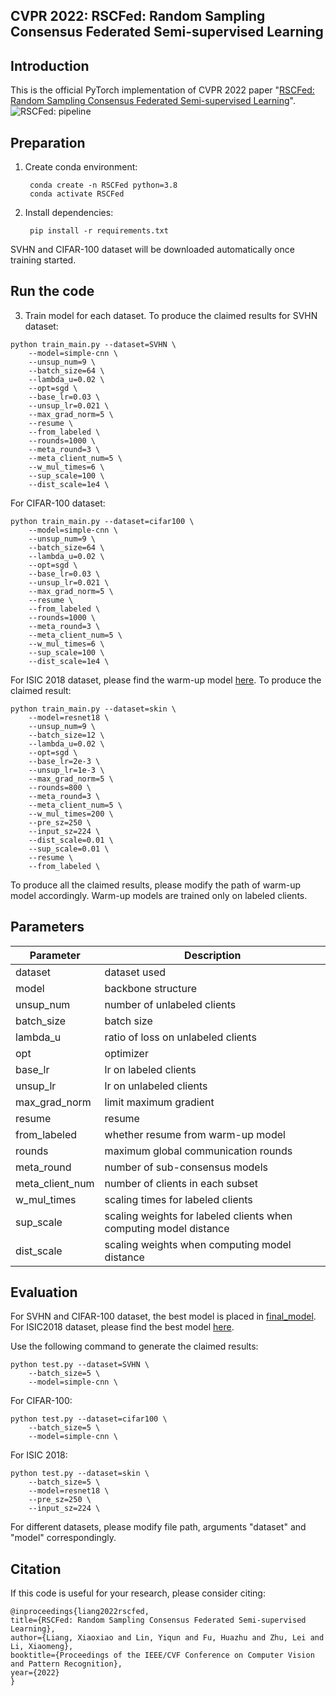 ## CVPR 2022: RSCFed: Random Sampling Consensus Federated Semi-supervised Learning

## Introduction

This is the official PyTorch implementation of CVPR 2022 paper "[RSCFed: Random Sampling Consensus Federated Semi-supervised Learning](https://arxiv.org/abs/2203.13993)".
![RSCFed: pipeline](https://github.com/XMed-Lab/RSCFed/blob/main/figure/pipeline_final.png)
## Preparation
1. Create conda environment:

		conda create -n RSCFed python=3.8
		conda activate RSCFed

2. Install dependencies:

		pip install -r requirements.txt
		
SVHN and CIFAR-100 dataset will be downloaded automatically once training started.

## Run the code
3. Train model for each dataset. 
To produce the claimed results for SVHN dataset:
```
python train_main.py --dataset=SVHN \
	--model=simple-cnn \
	--unsup_num=9 \
	--batch_size=64 \
	--lambda_u=0.02 \
	--opt=sgd \
	--base_lr=0.03 \
	--unsup_lr=0.021 \
	--max_grad_norm=5 \
	--resume \
	--from_labeled \
	--rounds=1000 \
	--meta_round=3 \
	--meta_client_num=5 \
	--w_mul_times=6 \
	--sup_scale=100 \
	--dist_scale=1e4 \
```
For CIFAR-100 dataset:
```
python train_main.py --dataset=cifar100 \
	--model=simple-cnn \
	--unsup_num=9 \
	--batch_size=64 \
	--lambda_u=0.02 \
	--opt=sgd \
	--base_lr=0.03 \
	--unsup_lr=0.021 \
	--max_grad_norm=5 \
	--resume \
	--from_labeled \
	--rounds=1000 \
	--meta_round=3 \
	--meta_client_num=5 \
	--w_mul_times=6 \
	--sup_scale=100 \
	--dist_scale=1e4 \
```
For ISIC 2018 dataset, please find the warm-up model [here](https://drive.google.com/drive/folders/1FJKwRI2MTv0SGedVP61AFDgE6ixXdb0q?usp=sharing). To produce the claimed result:
```
python train_main.py --dataset=skin \
	--model=resnet18 \
	--unsup_num=9 \
	--batch_size=12 \
	--lambda_u=0.02 \
	--opt=sgd \
	--base_lr=2e-3 \
	--unsup_lr=1e-3 \
	--max_grad_norm=5 \
	--rounds=800 \
	--meta_round=3 \
	--meta_client_num=5 \
	--w_mul_times=200 \
	--pre_sz=250 \
	--input_sz=224 \
	--dist_scale=0.01 \
	--sup_scale=0.01 \
	--resume \
	--from_labeled \
```
To produce all the claimed results, please modify the path of warm-up model accordingly. Warm-up models are trained only on labeled clients. 
## Parameters
Parameter     | Description
-------- | -----
dataset  | dataset used
model | backbone structure
unsup_num  | number of unlabeled clients
batch_size | batch size
lambda_u | ratio of loss on unlabeled clients
opt | optimizer
base_lr | lr on labeled clients
unsup_lr | lr on unlabeled clients
max_grad_norm | limit maximum gradient
resume | resume
from_labeled | whether resume from warm-up model
rounds | maximum global communication rounds
meta_round | number of sub-consensus models
meta_client_num | number of clients in each subset
w_mul_times | scaling times for labeled clients
sup_scale | scaling weights for labeled clients when computing model distance
dist_scale | scaling weights when computing model distance

## Evaluation
For SVHN and CIFAR-100 dataset, the best model is placed in [final_model](https://github.com/XMed-Lab/RSCFed/tree/main/final_model). For ISIC2018 dataset, please find the best model [here](https://drive.google.com/drive/folders/1FJKwRI2MTv0SGedVP61AFDgE6ixXdb0q?usp=sharing).

Use the following command to generate the claimed results:
```
python test.py --dataset=SVHN \
	--batch_size=5 \
	--model=simple-cnn \
```
For CIFAR-100:
```
python test.py --dataset=cifar100 \
	--batch_size=5 \
	--model=simple-cnn \
```
For ISIC 2018:
```
python test.py --dataset=skin \
	--batch_size=5 \
	--model=resnet18 \
	--pre_sz=250 \
	--input_sz=224 \
```
For different datasets, please modify file path, arguments "dataset" and "model" correspondingly.


## Citation

If this code is useful for your research, please consider citing:

  ```shell
@inproceedings{liang2022rscfed,
  title={RSCFed: Random Sampling Consensus Federated Semi-supervised Learning},
  author={Liang, Xiaoxiao and Lin, Yiqun and Fu, Huazhu and Zhu, Lei and Li, Xiaomeng},
  booktitle={Proceedings of the IEEE/CVF Conference on Computer Vision and Pattern Recognition},
  year={2022}
}

  ```
